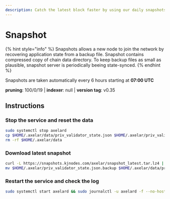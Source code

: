 ```yaml
---
description: Catch the latest block faster by using our daily snapshots.
---
```


# Snapshot

{% hint style="info" %}
Snapshots allows a new node to join the network by recovering application state from a backup file. Snapshot contains compressed copy of chain data directory. To keep backup files as small as plausible, snapshot server is periodically beeing state-synced.
{% endhint %}

Snapshots are taken automatically every 6 hours starting at **07:00 UTC**

**pruning**: 100/0/19 | **indexer**: null | **version tag**: v0.35

## Instructions

### Stop the service and reset the data

```bash
sudo systemctl stop axelard
cp $HOME/.axelar/data/priv_validator_state.json $HOME/.axelar/priv_validator_state.json.backup
rm -rf $HOME/.axelar/data
```

### Download latest snapshot

```bash
curl -L https://snapshots.kjnodes.com/axelar/snapshot_latest.tar.lz4 | tar -Ilz4 -xf - -C $HOME/.axelar
mv $HOME/.axelar/priv_validator_state.json.backup $HOME/.axelar/data/priv_validator_state.json
```

### Restart the service and check the log

```bash
sudo systemctl start axelard && sudo journalctl -u axelard -f --no-hostname -o cat
```